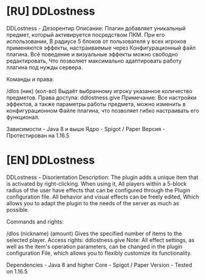 # [RU] DDLostness
DDLostness - Дезорентир
Описание:
Плагин добавляет уникальный предмет, который активируется посредством ПКМ. При его использовании, 
В радиусе 5 блоков от пользователя у всех игроков применяются эффекты, настраиваемые через 
Конфигурационный файл плагина. Всё поведение и визуальные эффекты можно свободно редактировать, 
Что позволяет максимально адаптировать работу плагина под нужды сервера.

Команды и права:

/dlos (ник) (кол-во)
Выдаёт выбранному игроку указанное количество предметов.
Права доступа: ddlostness.give
Примечание: Все настройки эффектов, а также параметры работы предмета, можно изменить в конфигурационном 
Файле плагина, что позволяет гибко настраивать его функционал.

Зависимости - Java 8 и выше
Ядро - Spigot / Paper
Версия - Протестирован на 1.16.5

# [EN] DDLostness
DDLostness - Disorientation
Description:
The plugin adds a unique item that is activated by right-clicking. When using it,
All players within a 5-block radius of the user have effects that can be configured through the
Plugin configuration file. All behavior and visual effects can be freely edited,
Which allows you to adapt the plugin to the needs of the server as much as possible.

Commands and rights:

/dlos (nickname) (amount)
Gives the specified number of items to the selected player.
Access rights: ddlostness.give
Note: All effect settings, as well as the item's operation parameters, can be changed in the plugin configuration
File, which allows you to flexibly customize its functionality.

Dependencies - Java 8 and higher
Core - Spigot / Paper
Version - Tested on 1.16.5
